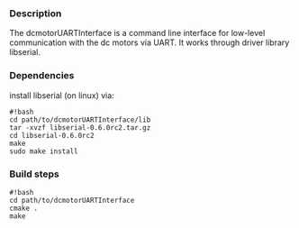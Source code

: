 ### Description ###
The dcmotorUARTInterface is a command line interface for low-level communication with the dc motors via UART.
It works through driver library libserial. 

### Dependencies ###
install libserial (on linux) via:

```
#!bash
cd path/to/dcmotorUARTInterface/lib
tar -xvzf libserial-0.6.0rc2.tar.gz
cd libserial-0.6.0rc2
make
sudo make install
```
### Build steps ###

```
#!bash
cd path/to/dcmotorUARTInterface
cmake .
make
```

